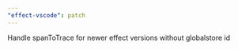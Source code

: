 ```yaml
---
"effect-vscode": patch
---
```


Handle spanToTrace for newer effect versions without globalstore id
